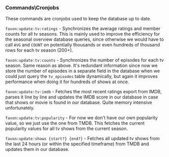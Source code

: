 ### Commands\Cronjobs

These commands are cronjobs used to keep the database up to date.

`favon:update:tv:ratings` - Synchronizes the average ratings and member counts for all tv seasons. This is mainly used to improve the efficiency for the seasonal overview database queries, since otherwise we would have to call `AVG` and `COUNT` on potentially thousands or even hundreds of thousand rows for each tv season (200+).

`favon:update:tv:counts` - Synchronizes the number of episodes for each tv season. Same reason as above. It's redundant information since now we store the number of episodes in a separate field in the database when we could just query the `tv_episodes` table dynamically, but again it improves performance when doing it for hundreds of shows at once.

`favon:update:tv:imdb` - Fetches the most recent ratings export from IMDB, parses it line by line and updates the IMDB score in our database in case that shows or movie is found in our database. Quite memory intensive unfortunately.

`favon:update:tv:popularity` - For now we don't have our own popularity value, so we just use the one from TMDB. This fetches the current popularity values for all tv shows from the current season.

`favon:update:shows {start?} {end?}` - Fetches all updated tv shows from the last 24 hours (or within the specified timeframe) from TMDB and updates them in our database.
